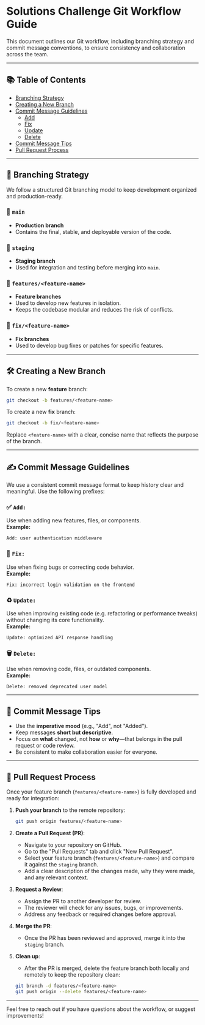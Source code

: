 # Solutions Challenge Git Workflow Guide

This document outlines our Git workflow, including branching strategy and commit message conventions, to ensure consistency and collaboration across the team.

---

## 📚 Table of Contents

- [Branching Strategy](#branching-strategy)
- [Creating a New Branch](#creating-a-new-branch)
- [Commit Message Guidelines](#commit-message-guidelines)
  - [Add](#add)
  - [Fix](#fix)
  - [Update](#update)
  - [Delete](#delete)
- [Commit Message Tips](#commit-message-tips)
- [Pull Request Process](#pull-request-process)

---

## 📁 Branching Strategy

We follow a structured Git branching model to keep development organized and production-ready.

### 🔹 `main`
- **Production branch**
- Contains the final, stable, and deployable version of the code.

### 🔹 `staging`
- **Staging branch**
- Used for integration and testing before merging into `main`.

### 🔹 `features/<feature-name>`
- **Feature branches**
- Used to develop new features in isolation.
- Keeps the codebase modular and reduces the risk of conflicts.

### 🔹 `fix/<feature-name>`
- **Fix branches**
- Used to develop bug fixes or patches for specific features.

---

## 🛠️ Creating a New Branch

To create a new **feature** branch:

```bash
git checkout -b features/<feature-name>
```

To create a new **fix** branch:

```bash
git checkout -b fix/<feature-name>
```

Replace `<feature-name>` with a clear, concise name that reflects the purpose of the branch.

---

## ✍️ Commit Message Guidelines

We use a consistent commit message format to keep history clear and meaningful. Use the following prefixes:

### ✅ `Add:`
Use when adding new features, files, or components.  
**Example:**
```
Add: user authentication middleware
```

### 🐛 `Fix:`
Use when fixing bugs or correcting code behavior.  
**Example:**
```
Fix: incorrect login validation on the frontend
```

### ♻️ `Update:`
Use when improving existing code (e.g. refactoring or performance tweaks) without changing its core functionality.  
**Example:**
```
Update: optimized API response handling
```

### 🗑️ `Delete:`
Use when removing code, files, or outdated components.  
**Example:**
```
Delete: removed deprecated user model
```

---

## 🔑 Commit Message Tips

- Use the **imperative mood** (e.g., "Add", not "Added").
- Keep messages **short but descriptive**.
- Focus on **what** changed, not **how** or **why**—that belongs in the pull request or code review.
- Be consistent to make collaboration easier for everyone.

---

## 📑 Pull Request Process

Once your feature branch (`features/<feature-name>`) is fully developed and ready for integration:

1. **Push your branch** to the remote repository:
    ```bash
    git push origin features/<feature-name>
    ```

2. **Create a Pull Request (PR)**:
    - Navigate to your repository on GitHub.
    - Go to the "Pull Requests" tab and click "New Pull Request".
    - Select your feature branch (`features/<feature-name>`) and compare it against the `staging` branch.
    - Add a clear description of the changes made, why they were made, and any relevant context.

3. **Request a Review**:
    - Assign the PR to another developer for review.
    - The reviewer will check for any issues, bugs, or improvements.
    - Address any feedback or required changes before approval.

4. **Merge the PR**:
    - Once the PR has been reviewed and approved, merge it into the `staging` branch.

5. **Clean up**:
    - After the PR is merged, delete the feature branch both locally and remotely to keep the repository clean:
    ```bash
    git branch -d features/<feature-name>
    git push origin --delete features/<feature-name>
    ```

---

Feel free to reach out if you have questions about the workflow, or suggest improvements!


